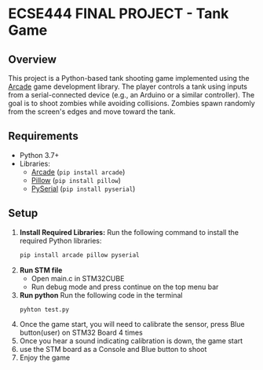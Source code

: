 # ECSE444 FINAL PROJECT - Tank Game

## Overview
This project is a Python-based tank shooting game implemented using the [Arcade](https://api.arcade.academy/) game development library. The player controls a tank using inputs from a serial-connected device (e.g., an Arduino or a similar controller). The goal is to shoot zombies while avoiding collisions. Zombies spawn randomly from the screen's edges and move toward the tank.


## Requirements
- Python 3.7+
- Libraries:
  - [Arcade](https://api.arcade.academy/) (`pip install arcade`)
  - [Pillow](https://pillow.readthedocs.io/) (`pip install pillow`)
  - [PySerial](https://pyserial.readthedocs.io/) (`pip install pyserial`)

## Setup

1. **Install Required Libraries:**
   Run the following command to install the required Python libraries:
   ```bash
   pip install arcade pillow pyserial

2. **Run STM file**
   - Open main.c in STM32CUBE
   - Run debug mode and press continue on the top menu bar
3. **Run python**
   Run the following code in the terminal
   ```bash
   pyhton test.py

4. Once the game start, you will need to calibrate the sensor, press Blue button(user) on STM32 Board 4 times
5. Once you hear a sound indicating calibration is down, the game start
6. use the STM board as a Console and Blue button to shoot
7. Enjoy the game
